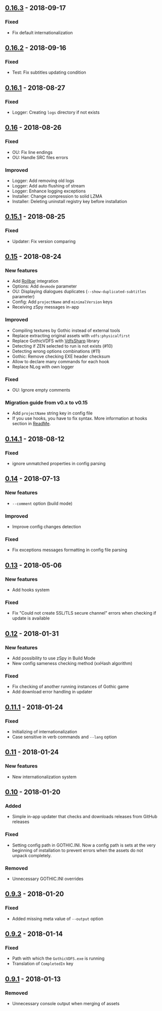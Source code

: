 ## [0.16.3] - 2018-09-17

### Fixed
- Fix default internationalization

## [0.16.2] - 2018-09-16

### Fixed
- Test: Fix subtitles updating condition

## [0.16.1] - 2018-08-27

### Fixed
- Logger: Creating `logs` directory if not exists

## [0.16] - 2018-08-26

### Fixed
- OU: Fix line endings
- OU: Handle SRC files errors

### Improved
- Logger: Add removing old logs
- Logger: Add auto flushing of stream
- Logger: Enhance logging exceptions
- Installer: Change compression to solid LZMA
- Installer: Deleting uninstall registry key before installation

## [0.15.1] - 2018-08-25

### Fixed
- Updater: Fix version comparing

## [0.15] - 2018-08-24

### New features
- Add [Rollbar](https://rollbar.com) integration
- Options: Add `devmode` parameter
- OU: Displaying dialogues duplicates (`--show-duplicated-subtitles` parameter)
- Config: Add `projectName` and `minimalVersion` keys
- Receiving zSpy messages in-app

### Improved
- Compiling textures by Gothic instead of external tools
- Replace extracting original assets with `vdfs:physicalfirst`
- Replace GothicVDFS with [VdfsSharp](https://github.com/Szmyk/VdfsSharp) library
- Detecting if ZEN selected to run is not exists (#10)
- Detecting wrong options combinations (#11)
- Gothic: Remove checking EXE header checksum
- Allow to declare many commands for each hook
- Replace NLog with own logger

### Fixed
- OU: Ignore empty comments

### Migration guide from v0.x to v0.15

- Add `projectName` string key in config file
- If you use hooks, you have to fix syntax. More information at hooks section in [ReadMe](https://github.com/Szmyk/gmbt/blob/master/README.md#hooks).

## [0.14.1] - 2018-08-12

### Fixed

- ignore unmatched properties in config parsing

## [0.14] - 2018-07-13

### New features

- `--comment` option (build mode)

### Improved

- Improve config changes detection

### Fixed

- Fix exceptions messages formatting in config file parsing

## [0.13] - 2018-05-06

### New features

- Add hooks system

### Fixed

- Fix "Could not create SSL/TLS secure channel" errors when checking if update is available

## [0.12] - 2018-01-31

### New features

- Add possibility to use zSpy in Build Mode
- New config sameness checking method (xxHash algorithm)

### Fixed

- Fix checking of another running instances of Gothic game
- Add download error handling in updater

## [0.11.1] - 2018-01-24

### Fixed

- Initializing of internationalization
- Case sensitive in verb commands and `--lang` option

## [0.11] - 2018-01-24

### New features

- New internationalization system

## [0.10] - 2018-01-20

### Added

- Simple in-app updater that checks and downloads releases from GitHub releases

### Fixed

- Setting config path in GOTHIC.INI. Now a config path is sets at the very beginning of installation to prevent errors when the assets do not unpack completely.

### Removed

- Unnecessary GOTHIC.INI overrides

## [0.9.3] - 2018-01-20

### Fixed

- Added missing meta value of `--output` option 

## [0.9.2] - 2018-01-14

### Fixed

- Path with which the `GothicVDFS.exe` is running
- Translation of `CompletedIn` key

## [0.9.1] - 2018-01-13

### Removed

- Unnecessary console output when merging of assets

[Unreleased]: https://github.com/szmyk/gmbt/compare/v0.16.3...HEAD
[0.16.3]: https://github.com/szmyk/gmbt/compare/v0.16.2...v0.16.3
[0.16.2]: https://github.com/szmyk/gmbt/compare/v0.16.1...v0.16.2
[0.16.1]: https://github.com/szmyk/gmbt/compare/v0.16...v0.16.1
[0.16]: https://github.com/szmyk/gmbt/compare/v0.15.1...v0.16
[0.15.1]: https://github.com/szmyk/gmbt/compare/v0.15...v0.15.1
[0.15]: https://github.com/szmyk/gmbt/compare/v0.14.1...v0.15
[0.14.1]: https://github.com/szmyk/gmbt/compare/v0.14...v0.14.1
[0.14]: https://github.com/szmyk/gmbt/compare/v0.13...v0.14
[0.13]: https://github.com/szmyk/gmbt/compare/v0.12...v0.13
[0.12]: https://github.com/szmyk/gmbt/compare/v0.11.1...v0.12
[0.11.1]: https://github.com/szmyk/gmbt/compare/v0.11...v0.11.1
[0.11]: https://github.com/szmyk/gmbt/compare/v0.10...v0.11
[0.10]: https://github.com/szmyk/gmbt/compare/v0.9.3...v0.10
[0.9.3]: https://github.com/szmyk/gmbt/compare/v0.9.2...v0.9.3
[0.9.2]: https://github.com/szmyk/gmbt/compare/v0.9.1...v0.9.2
[0.9.1]: https://github.com/szmyk/gmbt/compare/v0.9...v0.9.1
